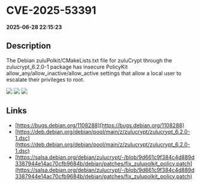 # CVE-2025-53391

**2025-06-28 22:15:23**

## Description
The Debian zuluPolkit/CMakeLists.txt file for zuluCrypt through the zulucrypt_6.2.0-1 package has insecure PolicyKit allow_any/allow_inactive/allow_active settings that allow a local user to escalate their privileges to root.

![](https://img.shields.io/static/v1?label=Score&message=9.3&color=red)
![](https://img.shields.io/static/v1?label=Severity&message=CRITICAL&color=red)
![](https://img.shields.io/static/v1?label=CWE&message=Auth&color=green)

## Links
- [https://bugs.debian.org/1108288](https://bugs.debian.org/1108288)
- [https://deb.debian.org/debian/pool/main/z/zulucrypt/zulucrypt_6.2.0-1.dsc](https://deb.debian.org/debian/pool/main/z/zulucrypt/zulucrypt_6.2.0-1.dsc)
- [https://salsa.debian.org/debian/zulucrypt/-/blob/9d661c9f384c4d889d3387944e14ac70cfb9684b/debian/patches/fix_zulupolkit_policy.patch](https://salsa.debian.org/debian/zulucrypt/-/blob/9d661c9f384c4d889d3387944e14ac70cfb9684b/debian/patches/fix_zulupolkit_policy.patch)
